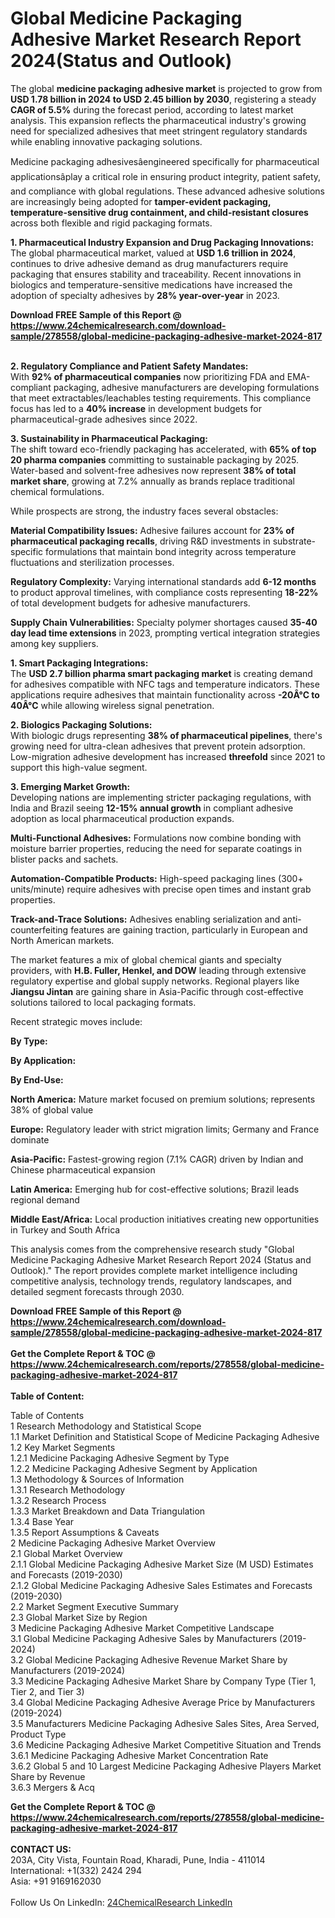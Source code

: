 <h1>Global Medicine Packaging Adhesive Market Research Report 2024(Status and Outlook)</h1><p>The global <strong>medicine packaging adhesive market</strong> is projected to grow from <strong>USD 1.78 billion in 2024 to USD 2.45 billion by 2030</strong>, registering a steady <strong>CAGR of 5.5%</strong> during the forecast period, according to latest market analysis. This expansion reflects the pharmaceutical industry's growing need for specialized adhesives that meet stringent regulatory standards while enabling innovative packaging solutions.</p><p>Medicine packaging adhesivesâengineered specifically for pharmaceutical applicationsâplay a critical role in ensuring product integrity, patient safety, and compliance with global regulations. These advanced adhesive solutions are increasingly being adopted for <strong>tamper-evident packaging, temperature-sensitive drug containment, and child-resistant closures</strong> across both flexible and rigid packaging formats.</p><p><strong>1. Pharmaceutical Industry Expansion and Drug Packaging Innovations:</strong><br> 
The global pharmaceutical market, valued at <strong>USD 1.6 trillion in 2024</strong>, continues to drive adhesive demand as drug manufacturers require packaging that ensures stability and traceability. Recent innovations in biologics and temperature-sensitive medications have increased the adoption of specialty adhesives by <strong>28% year-over-year</strong> in 2023.</p><div><b>Download FREE Sample of this Report @ 
            <a href="https://www.24chemicalresearch.com/download-sample/278558/global-medicine-packaging-adhesive-market-2024-817">
            https://www.24chemicalresearch.com/download-sample/278558/global-medicine-packaging-adhesive-market-2024-817</a></b></div><br><p><strong>2. Regulatory Compliance and Patient Safety Mandates:</strong><br> 
With <strong>92% of pharmaceutical companies</strong> now prioritizing FDA and EMA-compliant packaging, adhesive manufacturers are developing formulations that meet extractables/leachables testing requirements. This compliance focus has led to a <strong>40% increase</strong> in development budgets for pharmaceutical-grade adhesives since 2022.</p><p><strong>3. Sustainability in Pharmaceutical Packaging:</strong><br>
The shift toward eco-friendly packaging has accelerated, with <strong>65% of top 20 pharma companies</strong> committing to sustainable packaging by 2025. Water-based and solvent-free adhesives now represent <strong>38% of total market share</strong>, growing at 7.2% annually as brands replace traditional chemical formulations.</p><p>While prospects are strong, the industry faces several obstacles:</p><p><strong>Material Compatibility Issues:</strong> Adhesive failures account for <strong>23% of pharmaceutical packaging recalls</strong>, driving R&amp;D investments in substrate-specific formulations that maintain bond integrity across temperature fluctuations and sterilization processes.</p><p><strong>Regulatory Complexity:</strong> Varying international standards add <strong>6-12 months</strong> to product approval timelines, with compliance costs representing <strong>18-22%</strong> of total development budgets for adhesive manufacturers.</p><p><strong>Supply Chain Vulnerabilities:</strong> Specialty polymer shortages caused <strong>35-40 day lead time extensions</strong> in 2023, prompting vertical integration strategies among key suppliers.</p><p><strong>1. Smart Packaging Integrations:</strong><br>
The <strong>USD 2.7 billion pharma smart packaging market</strong> is creating demand for adhesives compatible with NFC tags and temperature indicators. These applications require adhesives that maintain functionality across <strong>-20Â°C to 40Â°C</strong> while allowing wireless signal penetration.</p><p><strong>2. Biologics Packaging Solutions:</strong><br>
With biologic drugs representing <strong>38% of pharmaceutical pipelines</strong>, there's growing need for ultra-clean adhesives that prevent protein adsorption. Low-migration adhesive development has increased <strong>threefold</strong> since 2021 to support this high-value segment.</p><p><strong>3. Emerging Market Growth:</strong><br>
Developing nations are implementing stricter packaging regulations, with India and Brazil seeing <strong>12-15% annual growth</strong> in compliant adhesive adoption as local pharmaceutical production expands.</p><p><strong>Multi-Functional Adhesives:</strong> Formulations now combine bonding with moisture barrier properties, reducing the need for separate coatings in blister packs and sachets.</p><p><strong>Automation-Compatible Products:</strong> High-speed packaging lines (300+ units/minute) require adhesives with precise open times and instant grab properties.</p><p><strong>Track-and-Trace Solutions:</strong> Adhesives enabling serialization and anti-counterfeiting features are gaining traction, particularly in European and North American markets.</p><p>The market features a mix of global chemical giants and specialty providers, with <strong>H.B. Fuller, Henkel, and DOW</strong> leading through extensive regulatory expertise and global supply networks. Regional players like <strong>Jiangsu Jintan</strong> are gaining share in Asia-Pacific through cost-effective solutions tailored to local packaging formats.</p><p>Recent strategic moves include:</p><p><strong>By Type:</strong></p><p><strong>By Application:</strong></p><p><strong>By End-Use:</strong></p><p><strong>North America:</strong> Mature market focused on premium solutions; represents 38% of global value</p><p><strong>Europe:</strong> Regulatory leader with strict migration limits; Germany and France dominate</p><p><strong>Asia-Pacific:</strong> Fastest-growing region (7.1% CAGR) driven by Indian and Chinese pharmaceutical expansion</p><p><strong>Latin America:</strong> Emerging hub for cost-effective solutions; Brazil leads regional demand</p><p><strong>Middle East/Africa:</strong> Local production initiatives creating new opportunities in Turkey and South Africa</p><p>This analysis comes from the comprehensive research study "Global Medicine Packaging Adhesive Market Research Report 2024 (Status and Outlook)." The report provides complete market intelligence including competitive analysis, technology trends, regulatory landscapes, and detailed segment forecasts through 2030.</p><div><b>Download FREE Sample of this Report @ 
            <a href="https://www.24chemicalresearch.com/download-sample/278558/global-medicine-packaging-adhesive-market-2024-817">
            https://www.24chemicalresearch.com/download-sample/278558/global-medicine-packaging-adhesive-market-2024-817</a></b></div><br><div><b>Get the Complete Report & TOC @ 
            <a href="https://www.24chemicalresearch.com/reports/278558/global-medicine-packaging-adhesive-market-2024-817">
            https://www.24chemicalresearch.com/reports/278558/global-medicine-packaging-adhesive-market-2024-817</a></b></div><br>
            <b>Table of Content:</b><p>Table of Contents<br />
1 Research Methodology and Statistical Scope<br />
1.1 Market Definition and Statistical Scope of Medicine Packaging Adhesive<br />
1.2 Key Market Segments<br />
1.2.1 Medicine Packaging Adhesive Segment by Type<br />
1.2.2 Medicine Packaging Adhesive Segment by Application<br />
1.3 Methodology & Sources of Information<br />
1.3.1 Research Methodology<br />
1.3.2 Research Process<br />
1.3.3 Market Breakdown and Data Triangulation<br />
1.3.4 Base Year<br />
1.3.5 Report Assumptions & Caveats<br />
2 Medicine Packaging Adhesive Market Overview<br />
2.1 Global Market Overview<br />
2.1.1 Global Medicine Packaging Adhesive Market Size (M USD) Estimates and Forecasts (2019-2030)<br />
2.1.2 Global Medicine Packaging Adhesive Sales Estimates and Forecasts (2019-2030)<br />
2.2 Market Segment Executive Summary<br />
2.3 Global Market Size by Region<br />
3 Medicine Packaging Adhesive Market Competitive Landscape<br />
3.1 Global Medicine Packaging Adhesive Sales by Manufacturers (2019-2024)<br />
3.2 Global Medicine Packaging Adhesive Revenue Market Share by Manufacturers (2019-2024)<br />
3.3 Medicine Packaging Adhesive Market Share by Company Type (Tier 1, Tier 2, and Tier 3)<br />
3.4 Global Medicine Packaging Adhesive Average Price by Manufacturers (2019-2024)<br />
3.5 Manufacturers Medicine Packaging Adhesive Sales Sites, Area Served, Product Type<br />
3.6 Medicine Packaging Adhesive Market Competitive Situation and Trends<br />
3.6.1 Medicine Packaging Adhesive Market Concentration Rate<br />
3.6.2 Global 5 and 10 Largest Medicine Packaging Adhesive Players Market Share by Revenue<br />
3.6.3 Mergers & Acq</p><div><b>Get the Complete Report & TOC @ 
            <a href="https://www.24chemicalresearch.com/reports/278558/global-medicine-packaging-adhesive-market-2024-817">
            https://www.24chemicalresearch.com/reports/278558/global-medicine-packaging-adhesive-market-2024-817</a></b></div><br><b>CONTACT US:</b><br>
            203A, City Vista, Fountain Road, Kharadi, Pune, India - 411014<br>
            International: +1(332) 2424 294<br>
            Asia: +91 9169162030 <br><br>
            Follow Us On LinkedIn: <a href="https://www.linkedin.com/company/24chemicalresearch/">24ChemicalResearch LinkedIn</a>